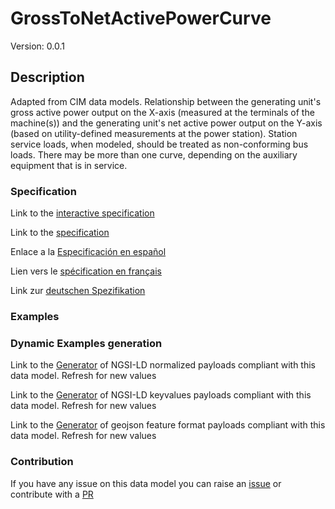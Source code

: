 # GrossToNetActivePowerCurve
Version: 0.0.1

## Description 

Adapted from CIM data models. Relationship between the generating unit's gross active power output on the X-axis (measured at the terminals of the machine(s)) and the generating unit's net active power output on the Y-axis (based on utility-defined measurements at the power station). Station service loads, when modeled, should be treated as non-conforming bus loads. There may be more than one curve, depending on the auxiliary equipment that is in service.
### Specification

Link to the [interactive specification](https://swagger.lab.fiware.org/?url=https://smart-data-models.github.io/dataModel.EnergyCIM/GrossToNetActivePowerCurve/swagger.yaml)

Link to the [specification](https://github.com/smart-data-models/dataModel.EnergyCIM/blob/master/GrossToNetActivePowerCurve/doc/spec.md)

Enlace a la [Especificación en español](https://github.com/smart-data-models/dataModel.EnergyCIM/blob/master/GrossToNetActivePowerCurve/doc/spec_ES.md)

Lien vers le [spécification en français](https://github.com/smart-data-models/dataModel.EnergyCIM/blob/master/GrossToNetActivePowerCurve/doc/spec_FR.md)

Link zur [deutschen Spezifikation](https://github.com/smart-data-models/dataModel.EnergyCIM/blob/master/GrossToNetActivePowerCurve/doc/spec_DE.md)
### Examples
### Dynamic Examples generation

Link to the [Generator](https://smartdatamodels.org/extra/ngsi-ld_generator.php?schemaUrl=https://raw.githubusercontent.com/smart-data-models/dataModel.EnergyCIM/master/GrossToNetActivePowerCurve/schema.json&email=info@smartdatamodels.org) of NGSI-LD normalized payloads compliant with this data model. Refresh for new values

Link to the [Generator](https://smartdatamodels.org/extra/ngsi-ld_generator_keyvalues.php?schemaUrl=https://raw.githubusercontent.com/smart-data-models/dataModel.EnergyCIM/master/GrossToNetActivePowerCurve/schema.json&email=info@smartdatamodels.org) of NGSI-LD keyvalues payloads compliant with this data model. Refresh for new values

Link to the [Generator](https://smartdatamodels.org/extra/geojson_features_generator.php?schemaUrl=https://raw.githubusercontent.com/smart-data-models/dataModel.EnergyCIM/master/GrossToNetActivePowerCurve/schema.json&email=info@smartdatamodels.org) of geojson feature format payloads compliant with this data model. Refresh for new values
### Contribution

 If you have any issue on this data model you can raise an [issue](https://github.com/smart-data-models/dataModel.EnergyCIM/issues)  or contribute with a [PR](https://github.com/smart-data-models/dataModel.EnergyCIM/pulls)